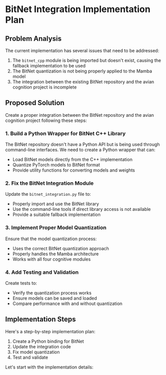 # BitNet Integration Implementation Plan

## Problem Analysis

The current implementation has several issues that need to be addressed:

1. The `bitnet_cpp` module is being imported but doesn't exist, causing the fallback implementation to be used
2. The BitNet quantization is not being properly applied to the Mamba model
3. The integration between the existing BitNet repository and the avian cognition project is incomplete

## Proposed Solution

Create a proper integration between the BitNet repository and the avian cognition project following these steps:

### 1. Build a Python Wrapper for BitNet C++ Library

The BitNet repository doesn't have a Python API but is being used through command-line interfaces. We need to create a Python wrapper that can:

- Load BitNet models directly from the C++ implementation
- Quantize PyTorch models to BitNet format
- Provide utility functions for converting models and weights

### 2. Fix the BitNet Integration Module

Update the `bitnet_integration.py` file to:

- Properly import and use the BitNet library
- Use the command-line tools if direct library access is not available
- Provide a suitable fallback implementation

### 3. Implement Proper Model Quantization

Ensure that the model quantization process:

- Uses the correct BitNet quantization approach
- Properly handles the Mamba architecture
- Works with all four cognitive modules

### 4. Add Testing and Validation

Create tests to:

- Verify the quantization process works
- Ensure models can be saved and loaded
- Compare performance with and without quantization

## Implementation Steps

Here's a step-by-step implementation plan:

1. Create a Python binding for BitNet
2. Update the integration code
3. Fix model quantization
4. Test and validate

Let's start with the implementation details:
